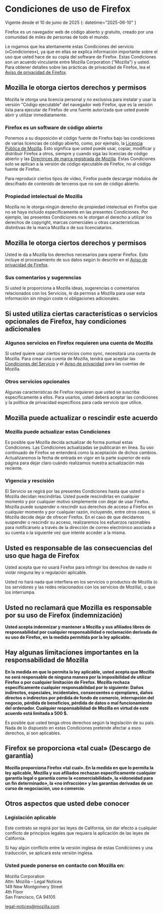 ﻿# Condiciones de uso de Firefox

Vigente desde el 10 de junio de 2025
{: datetime="2025-06-10" }

Firefox es un navegador web de código abierto y gratuito, creado por una comunidad de miles de personas de todo el mundo.

Le rogamos que lea atentamente estas Condiciones del servicio («Condiciones»), ya que en ellas se explica información importante sobre el uso que usted hace de su copia del software de Firefox. Estas Condiciones son un acuerdo vinculante entre Mozilla Corporation ("Mozilla") y usted. Para obtener detalles sobre las prácticas de privacidad de Firefox, lea el [Aviso de privacidad de Firefox](https://www.mozilla.org/privacy/firefox/#notice).

## Mozilla le otorga ciertos derechos y permisos

Mozilla le otorga una licencia personal y no exclusiva para instalar y usar la versión "Código ejecutable" del navegador web Firefox, que es la versión lista para ejecutar de Firefox de una fuente autorizada que usted puede abrir y utilizar inmediatamente.

### Firefox es un software de código abierto

Ponemos a su disposición el código fuente de Firefox bajo las condiciones de varias licencias de código abierto, como, por ejemplo, la [Licencia Pública de Mozilla](https://www.mozilla.org/MPL/). Esto significa que usted puede usar, copiar, modificar y distribuir Firefox a otros, siempre y cuando siga las licencias de código abierto y las [Directrices de marca registrada de Mozilla](https://www.mozilla.org/foundation/trademarks/policy/). Estas Condiciones solo se aplican a la versión de código ejecutable de Firefox, no al código fuente de Firefox.

Para reproducir ciertos tipos de vídeo, Firefox puede descargar módulos de descifrado de contenido de terceros que no son de código abierto.

### Propiedad intelectual de Mozilla

Mozilla no le otorga ningún derecho de propiedad intelectual en Firefox que no se haya incluido específicamente en las presentes Condiciones. Por ejemplo, las presentes Condiciones no le otorgan el derecho a utilizar los derechos de copyright, marcas comerciales u otras características distintivas de la marca Mozilla o de sus licenciatarios.

## Mozilla le otorga ciertos derechos y permisos

Usted le da a Mozilla los derechos necesarios para operar Firefox. Esto incluye el procesamiento de sus datos según lo descrito en el [Aviso de privacidad de Firefox](https://www.mozilla.org/privacy/firefox/#notice).

### Sus comentarios y sugerencias

Si usted le proporciona a Mozilla ideas, sugerencias o comentarios relacionados con los Servicios, le da permiso a Mozilla para usar esta información sin ningún coste ni obligaciones adicionales.

## Si usted utiliza ciertas características o servicios opcionales de Firefox, hay condiciones adicionales

### Algunos servicios en Firefox requieren una cuenta de Mozilla

Si usted quiere usar ciertos servicios como sync, necesitará una cuenta de Mozilla. Para crear una cuenta de Mozilla, tendrá que aceptar las [Condiciones del Servicio](https://www.mozilla.org/about/legal/terms/services/) y el [Aviso de privacidad](https://www.mozilla.org/privacy/mozilla-accounts/) para las cuentas de Mozilla.

### Otros servicios opcionales

Algunas características de Firefox requieren que usted se suscriba específicamente a ellos. Para usarlos, usted deberá aceptar las condiciones y la política de privacidad específicos para cada servicio que utilice.

## Mozilla puede actualizar o rescindir este acuerdo

### Mozilla puede actualizar estas Condiciones

Es posible que Mozilla decida actualizar de forma puntual estas Condiciones. Las Condiciones actualizadas se publicarán en línea. Su uso continuado de Firefox se entenderá como la aceptación de dichos cambios. Actualizaremos la fecha de entrada en vigor en la parte superior de esta página para dejar claro cuándo realizamos nuestra actualización más reciente.

### Vigencia y rescisión

El Servicio se regirá por las presentes Condiciones hasta que usted o Mozilla decidan rescindirlas. Usted puede rescindirlas en cualquier momento y por cualquier motivo simplemente con dejar de usar Firefox. Mozilla puede suspender o rescindir sus derechos de acceso a Firefox en cualquier momento y por cualquier razón, incluyendo, entre otros casos, si Mozilla decide dejar de ofrecer Firefox. En el caso de que decidamos suspender o rescindir su acceso, realizaremos los esfuerzos razonables para notificárselo a través de la dirección de correo electrónico asociada a su cuenta o la siguiente vez que intente acceder a la misma.

## Usted es responsable de las consecuencias del uso que haga de Firefox

Usted acepta que no usará Firefox para infringir los derechos de nadie ni violar ninguna ley o regulación aplicable.

Usted no hará nada que interfiera en los servicios o productos de Mozilla (o los servidores y las redes relacionados con los servicios de Mozilla), o que los interrumpa.

## Usted no reclamará que Mozilla es responsable por su uso de Firefox (indemnización)

**Usted acepta indemnizar y mantener a Mozilla y sus afiliados libres de responsabilidad por cualquier responsabilidad o reclamación derivada de su uso de Firefox, en la medida permitida por la ley aplicable.**

## Hay algunas limitaciones importantes en la responsabilidad de Mozilla

**En la medida en que lo permita la ley aplicable, usted acepta que Mozilla no será responsable de ninguna manera por la imposibilidad de utilizar Firefox o por cualquier limitación de Firefox. Mozilla rechaza específicamente cualquier responsabilidad por lo siguiente: Daños indirectos, especiales, incidentales, consecuentes o ejemplares, daños directos o indirectos por pérdida de fondo de comercio, interrupción del negocio, pérdida de beneficios, pérdida de datos o mal funcionamiento del ordenador. Cualquier responsabilidad de Mozilla en virtud de este acuerdo está limitada a 500 $.**

Es posible que usted tenga otros derechos según la legislación de su país. Nada de lo dispuesto en estas Condiciones pretende afectar a esos derechos, si son aplicables.

## Firefox se proporciona «tal cual» (Descargo de garantía)

**Mozilla proporciona Firefox «tal cual». En la medida en que lo permita la ley aplicable, Mozilla y sus afiliados rechazan específicamente cualquier garantía legal o garantía como la «comerciabilidad», la «idoneidad para un fin determinado», la «no infracción» y las garantías derivadas de un curso de negociación, uso o comercio.**

## Otros aspectos que usted debe conocer

### Legislación aplicable

Este contrato se regirá por las leyes de California, sin dar efecto a cualquier conflicto de principios legales que requiera la aplicación de las leyes de California.

Si hay algún conflicto entre la versión inglesa de estas Condiciones y una traducción, se aplicará esta versión inglesa.

### Usted puede ponerse en contacto con Mozilla en:

Mozilla Corporation <br>
Attn: Mozilla – Legal Notices <br>
149 New Montgomery Street <br>
4th Floor <br>
San Francisco, CA 94105

legal-notices@mozilla.com
